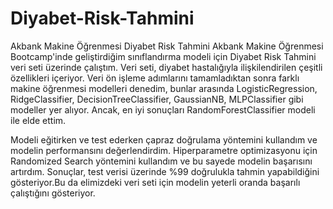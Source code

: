 # Diyabet-Risk-Tahmini
Akbank Makine Öğrenmesi Diyabet Risk Tahmini
Akbank Makine Öğrenmesi Bootcamp'inde geliştirdiğim sınıflandırma modeli için Diyabet Risk Tahmini veri seti üzerinde çalıştım. Veri seti, diyabet hastalığıyla ilişkilendirilen çeşitli özellikleri içeriyor. Veri ön işleme adımlarını tamamladıktan sonra farklı makine öğrenmesi modelleri denedim, bunlar arasında LogisticRegression, RidgeClassifier, DecisionTreeClassifier, GaussianNB, MLPClassifier gibi modeller yer alıyor. Ancak, en iyi sonuçları RandomForestClassifier modeli ile elde ettim.

Modeli eğitirken ve test ederken çapraz doğrulama yöntemini kullandım ve modelin performansını değerlendirdim. Hiperparametre optimizasyonu için Randomized Search yöntemini kullandım ve bu sayede modelin başarısını artırdım. Sonuçlar, test verisi üzerinde %99 doğrulukla tahmin yapabildiğini gösteriyor.Bu da elimizdeki veri seti için modelin yeterli oranda başarılı çalıştığını gösteriyor.
